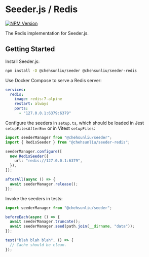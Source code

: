 # Seeder.js / Redis

[![NPM Version](https://img.shields.io/npm/v/%40chehsunliu%2Fseeder-redis?style=flat-square)](https://www.npmjs.com/package/@chehsunliu/seeder-redis)

The Redis implementation for Seeder.js.

## Getting Started

Install Seeder.js:

```sh
npm install -D @chehsunliu/seeder @chehsunliu/seeder-redis
```

Use Docker Compose to serve a Redis server:

```yaml
services:
  redis:
    image: redis:7-alpine
    restart: always
    ports:
      - "127.0.0.1:6379:6379"
```

Configure the seeders in `setup.ts`, which should be loaded in Jest `setupFilesAfterEnv` or in Vitest `setupFiles`:

```ts
import seederManager from "@chehsunliu/seeder";
import { RedisSeeder } from "@chehsunliu/seeder-redis";

seederManager.configure([
  new RedisSeeder({
    url: "redis://127.0.0.1:6379",
  }),
]);

afterAll(async () => {
  await seederManager.release();
});
```

Invoke the seeders in tests:

```ts
import seederManager from "@chehsunliu/seeder";

beforeEach(async () => {
  await seederManager.truncate();
  await seederManager.seed(path.join(__dirname, "data"));
});

test("blah blah blah", () => {
  // Cache should be clean.
});
```
